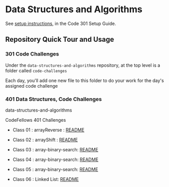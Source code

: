 # Data Structures and Algorithms

See [setup instructions](https://codefellows.github.io/setup-guide/code-301/3-code-challenges), in the Code 301 Setup Guide.

## Repository Quick Tour and Usage

### 301 Code Challenges

Under the `data-structures-and-algorithms` repository, at the top level is a folder called `code-challenges`

Each day, you'll add one new file to this folder to do your work for the day's assigned code challenge

### 401 Data Structures, Code Challenges


data-structures-and-algorithms

CodeFellows 401 Challenges

- Class 01 : arrayReverse : [README](https://github.com/mohammad-qethama/data-structures-and-algorithms/blob/master/challenges/arr-reverse/README.md)

- Class 02 : arrayShift : [README](https://github.com/mohammad-qethama/data-structures-and-algorithms/blob/master/challenges/arrayShift/README.md)


- Class 03 : array-binary-search: [README](https://github.com/mohammad-qethama/data-structures-and-algorithms/blob/master/challenges/array-binary-search/README.md)

- Class 04 : array-binary-search: [README](https://github.com/mohammad-qethama/data-structures-and-algorithms/blob/master/challenges/Data-Structure/linkedList/README.md)

- Class 05 : array-binary-search: [README](https://github.com/mohammad-qethama/data-structures-and-algorithms/blob/master/challenges/Data-Structure/linkedList/READMEins.md)

- Class 06 : Linked List: [README](https://github.com/mohammad-qethama/data-structures-and-algorithms/blob/master/challenges/Data-Structure/linkedList/README.md)

<!-- - Please follow the instructions specific to your 401 language, which can be found in the directory below, matching your course. -->

